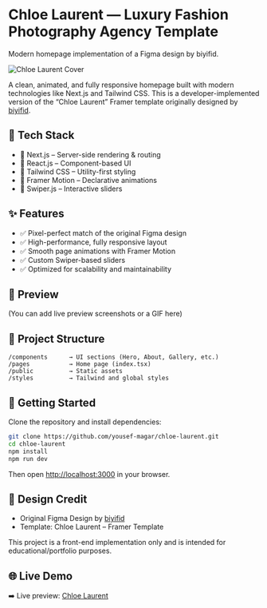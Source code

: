 # Chloe Laurent — Luxury Fashion Photography Agency Template 
Modern homepage implementation of a Figma design by biyifid.

![Chloe Laurent Cover](https://public-files.gumroad.com/czun1s1z8vz6kl3cjlko4bxnogl1)

A clean, animated, and fully responsive homepage built with modern technologies like Next.js and Tailwind CSS. This is a developer-implemented version of the “Chloe Laurent” Framer template originally designed by [biyifid](https://www.figma.com/@biyifid).



## 🚀 Tech Stack

* 🔹 Next.js – Server-side rendering & routing
* 🔹 React.js – Component-based UI
* 🔹 Tailwind CSS – Utility-first styling
* 🔹 Framer Motion – Declarative animations
* 🔹 Swiper.js – Interactive sliders



## ✨ Features

* ✅ Pixel-perfect match of the original Figma design
* ✅ High-performance, fully responsive layout
* ✅ Smooth page animations with Framer Motion
* ✅ Custom Swiper-based sliders
* ✅ Optimized for scalability and maintainability



## 📸 Preview

(You can add live preview screenshots or a GIF here)



## 📁 Project Structure

```
/components      → UI sections (Hero, About, Gallery, etc.)
/pages           → Home page (index.tsx)
/public          → Static assets
/styles          → Tailwind and global styles
```



## 🔧 Getting Started

Clone the repository and install dependencies:

```bash
git clone https://github.com/yousef-magar/chloe-laurent.git
cd chloe-laurent
npm install
npm run dev
```

Then open [http://localhost:3000](http://localhost:3000) in your browser.



## 🎨 Design Credit

* Original Figma Design by [biyifid](https://www.figma.com/@biyifid)
* Template: Chloe Laurent – Framer Template

This project is a front-end implementation only and is intended for educational/portfolio purposes.



## 🌐 Live Demo

➡️ Live preview: [Chloe Laurent](https://chloe-laurent.vercel.app/)


#
